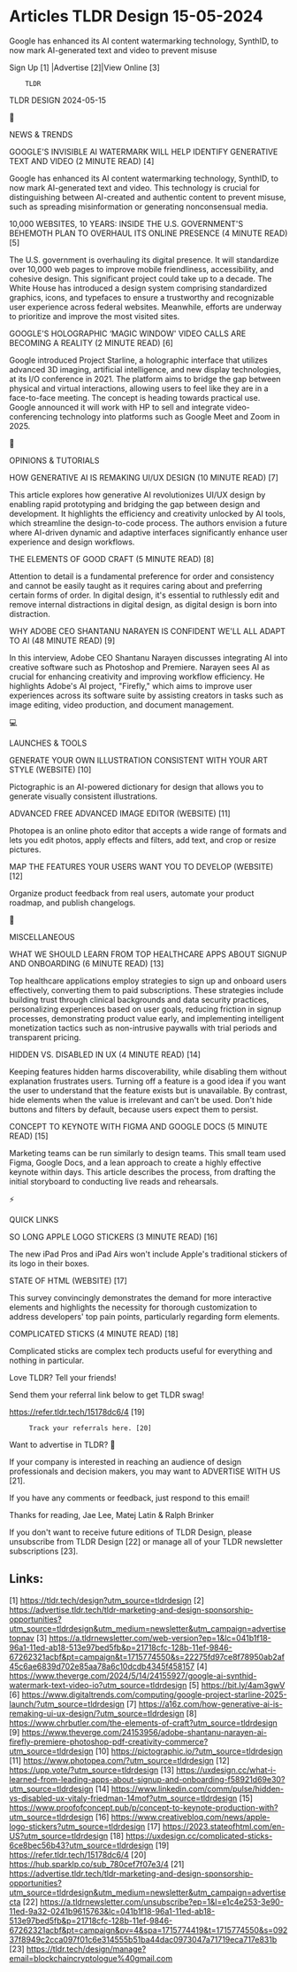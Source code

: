 # Articles TLDR Design 15-05-2024

Google has enhanced its AI content watermarking technology, SynthID,
to now mark AI-generated text and video to prevent misuse  

 Sign Up [1] |Advertise [2]|View Online [3] 

		TLDR 

TLDR DESIGN 2024-05-15

📱 

NEWS & TRENDS

 GOOGLE'S INVISIBLE AI WATERMARK WILL HELP IDENTIFY GENERATIVE TEXT
AND VIDEO (2 MINUTE READ) [4] 

 Google has enhanced its AI content watermarking technology, SynthID,
to now mark AI-generated text and video. This technology is crucial
for distinguishing between AI-created and authentic content to prevent
misuse, such as spreading misinformation or generating nonconsensual
media. 

 10,000 WEBSITES, 10 YEARS: INSIDE THE U.S. GOVERNMENT'S BEHEMOTH PLAN
TO OVERHAUL ITS ONLINE PRESENCE (4 MINUTE READ) [5] 

 The U.S. government is overhauling its digital presence. It will
standardize over 10,000 web pages to improve mobile friendliness,
accessibility, and cohesive design. This significant project could
take up to a decade. The White House has introduced a design system
comprising standardized graphics, icons, and typefaces to ensure a
trustworthy and recognizable user experience across federal websites.
Meanwhile, efforts are underway to prioritize and improve the most
visited sites. 

 GOOGLE'S HOLOGRAPHIC ‘MAGIC WINDOW' VIDEO CALLS ARE BECOMING A
REALITY (2 MINUTE READ) [6] 

 Google introduced Project Starline, a holographic interface that
utilizes advanced 3D imaging, artificial intelligence, and new display
technologies, at its I/O conference in 2021. The platform aims to
bridge the gap between physical and virtual interactions, allowing
users to feel like they are in a face-to-face meeting. The concept is
heading towards practical use. Google announced it will work with HP
to sell and integrate video-conferencing technology into platforms
such as Google Meet and Zoom in 2025. 

🚀 

OPINIONS & TUTORIALS

 HOW GENERATIVE AI IS REMAKING UI/UX DESIGN (10 MINUTE READ) [7] 

 This article explores how generative AI revolutionizes UI/UX design
by enabling rapid prototyping and bridging the gap between design and
development. It highlights the efficiency and creativity unlocked by
AI tools, which streamline the design-to-code process. The authors
envision a future where AI-driven dynamic and adaptive interfaces
significantly enhance user experience and design workflows. 

 THE ELEMENTS OF GOOD CRAFT (5 MINUTE READ) [8] 

 Attention to detail is a fundamental preference for order and
consistency and cannot be easily taught as it requires caring about
and preferring certain forms of order. In digital design, it's
essential to ruthlessly edit and remove internal distractions in
digital design, as digital design is born into distraction. 

 WHY ADOBE CEO SHANTANU NARAYEN IS CONFIDENT WE'LL ALL ADAPT TO AI (48
MINUTE READ) [9] 

 In this interview, Adobe CEO Shantanu Narayen discusses integrating
AI into creative software such as Photoshop and Premiere. Narayen sees
AI as crucial for enhancing creativity and improving workflow
efficiency. He highlights Adobe's AI project, "Firefly," which aims to
improve user experiences across its software suite by assisting
creators in tasks such as image editing, video production, and
document management. 

💻 

LAUNCHES & TOOLS

 GENERATE YOUR OWN ILLUSTRATION CONSISTENT WITH YOUR ART STYLE
(WEBSITE) [10] 

 Pictographic is an AI-powered dictionary for design that allows you
to generate visually consistent illustrations. 

 ADVANCED FREE ADVANCED IMAGE EDITOR (WEBSITE) [11] 

 Photopea is an online photo editor that accepts a wide range of
formats and lets you edit photos, apply effects and filters, add text,
and crop or resize pictures. 

 MAP THE FEATURES YOUR USERS WANT YOU TO DEVELOP (WEBSITE) [12] 

 Organize product feedback from real users, automate your product
roadmap, and publish changelogs. 

🎁 

MISCELLANEOUS

 WHAT WE SHOULD LEARN FROM TOP HEALTHCARE APPS ABOUT SIGNUP AND
ONBOARDING (6 MINUTE READ) [13] 

 Top healthcare applications employ strategies to sign up and onboard
users effectively, converting them to paid subscriptions. These
strategies include building trust through clinical backgrounds and
data security practices, personalizing experiences based on user
goals, reducing friction in signup processes, demonstrating product
value early, and implementing intelligent monetization tactics such as
non-intrusive paywalls with trial periods and transparent pricing. 

 HIDDEN VS. DISABLED IN UX (4 MINUTE READ) [14] 

 Keeping features hidden harms discoverability, while disabling them
without explanation frustrates users. Turning off a feature is a good
idea if you want the user to understand that the feature exists but is
unavailable. By contrast, hide elements when the value is irrelevant
and can't be used. Don't hide buttons and filters by default, because
users expect them to persist. 

 CONCEPT TO KEYNOTE WITH FIGMA AND GOOGLE DOCS (5 MINUTE READ) [15] 

 Marketing teams can be run similarly to design teams. This small team
used Figma, Google Docs, and a lean approach to create a highly
effective keynote within days. This article describes the process,
from drafting the initial storyboard to conducting live reads and
rehearsals. 

⚡ 

QUICK LINKS

 SO LONG APPLE LOGO STICKERS (3 MINUTE READ) [16] 

 The new iPad Pros and iPad Airs won't include Apple's traditional
stickers of its logo in their boxes. 

 STATE OF HTML (WEBSITE) [17] 

 This survey convincingly demonstrates the demand for more interactive
elements and highlights the necessity for thorough customization to
address developers' top pain points, particularly regarding form
elements. 

 COMPLICATED STICKS (4 MINUTE READ) [18] 

 Complicated sticks are complex tech products useful for everything
and nothing in particular. 

Love TLDR? Tell your friends!

 Send them your referral link below to get TLDR swag! 

 https://refer.tldr.tech/15178dc6/4 [19] 

		 Track your referrals here. [20] 

Want to advertise in TLDR? 📰

 If your company is interested in reaching an audience of design
professionals and decision makers, you may want to ADVERTISE WITH US
[21]. 

 If you have any comments or feedback, just respond to this email! 

Thanks for reading, 
Jae Lee, Matej Latin & Ralph Brinker 

If you don't want to receive future editions of TLDR Design, please
unsubscribe from TLDR Design [22] or manage all of your TLDR
newsletter subscriptions [23]. 

 

Links:
------
[1] https://tldr.tech/design?utm_source=tldrdesign
[2] https://advertise.tldr.tech/tldr-marketing-and-design-sponsorship-opportunities?utm_source=tldrdesign&utm_medium=newsletter&utm_campaign=advertisetopnav
[3] https://a.tldrnewsletter.com/web-version?ep=1&lc=041b1f18-96a1-11ed-ab18-513e97bed5fb&p=21718cfc-128b-11ef-9846-67262321acbf&pt=campaign&t=1715774550&s=22275fd97ce8f78950ab2af45c6ae6839d702e85aa78a6c10dcdb4345f458157
[4] https://www.theverge.com/2024/5/14/24155927/google-ai-synthid-watermark-text-video-io?utm_source=tldrdesign
[5] https://bit.ly/4am3gwV
[6] https://www.digitaltrends.com/computing/google-project-starline-2025-launch/?utm_source=tldrdesign
[7] https://a16z.com/how-generative-ai-is-remaking-ui-ux-design/?utm_source=tldrdesign
[8] https://www.chrbutler.com/the-elements-of-craft?utm_source=tldrdesign
[9] https://www.theverge.com/24153956/adobe-shantanu-narayen-ai-firefly-premiere-photoshop-pdf-creativity-commerce?utm_source=tldrdesign
[10] https://pictographic.io/?utm_source=tldrdesign
[11] https://www.photopea.com/?utm_source=tldrdesign
[12] https://upp.vote/?utm_source=tldrdesign
[13] https://uxdesign.cc/what-i-learned-from-leading-apps-about-signup-and-onboarding-f58921d69e30?utm_source=tldrdesign
[14] https://www.linkedin.com/comm/pulse/hidden-vs-disabled-ux-vitaly-friedman-14mof?utm_source=tldrdesign
[15] https://www.proofofconcept.pub/p/concept-to-keynote-production-with?utm_source=tldrdesign
[16] https://www.creativebloq.com/news/apple-logo-stickers?utm_source=tldrdesign
[17] https://2023.stateofhtml.com/en-US?utm_source=tldrdesign
[18] https://uxdesign.cc/complicated-sticks-6ce8bec56b43?utm_source=tldrdesign
[19] https://refer.tldr.tech/15178dc6/4
[20] https://hub.sparklp.co/sub_780cef7f07e3/4
[21] https://advertise.tldr.tech/tldr-marketing-and-design-sponsorship-opportunities?utm_source=tldrdesign&utm_medium=newsletter&utm_campaign=advertisecta
[22] https://a.tldrnewsletter.com/unsubscribe?ep=1&l=e1c4e253-3e90-11ed-9a32-0241b9615763&lc=041b1f18-96a1-11ed-ab18-513e97bed5fb&p=21718cfc-128b-11ef-9846-67262321acbf&pt=campaign&pv=4&spa=1715774419&t=1715774550&s=09237f8949c2cca097f01c6e314555b51ba44dac0973047a71719eca717e831b
[23] https://tldr.tech/design/manage?email=blockchaincryptologue%40gmail.com